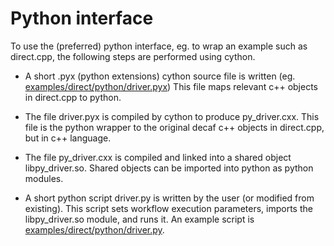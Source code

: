 # Python interface

To use the (preferred) python interface, eg. to wrap an example such as direct.cpp, the following steps are performed using cython.

- A short .pyx (python extensions) cython source file is written (eg. [examples/direct/python/driver.pyx](../examples/direct/python/driver.pyx)) This file maps relevant c++ objects in direct.cpp to python.

- The file driver.pyx is compiled by cython to produce py_driver.cxx. This file is the python wrapper to the original decaf c++ objects in direct.cpp, but in c++ language.

- The file py_driver.cxx is compiled and linked into a shared object libpy_driver.so. Shared objects can be imported into python as python modules.

- A short python script driver.py is written by the user (or modified from existing). This script sets workflow execution parameters, imports the libpy_driver.so module, and runs it. An example script is [examples/direct/python/driver.py](../examples/direct/python/driver.py).
